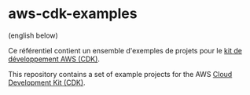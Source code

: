 # aws-cdk-examples

(english below)

Ce référentiel contient un ensemble d'exemples de projets pour le [kit de développement AWS (CDK)](https://github.com/aws/aws-cdk).

This repository contains a set of example projects for the AWS [Cloud Development Kit (CDK)](https://github.com/aws/aws-cdk).
